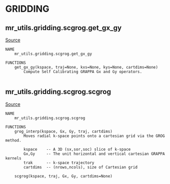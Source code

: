 
# GRIDDING
## mr_utils.gridding.scgrog.get_gx_gy

[Source](https://github.com/mckib2/mr_utils/blob/master/mr_utils/gridding/scgrog/get_gx_gy.py)

```
NAME
    mr_utils.gridding.scgrog.get_gx_gy

FUNCTIONS
    get_gx_gy(kspace, traj=None, kxs=None, kys=None, cartdims=None)
        Compute Self Calibrating GRAPPA Gx and Gy operators.


```


## mr_utils.gridding.scgrog.scgrog

[Source](https://github.com/mckib2/mr_utils/blob/master/mr_utils/gridding/scgrog/scgrog.py)

```
NAME
    mr_utils.gridding.scgrog.scgrog

FUNCTIONS
    grog_interp(kspace, Gx, Gy, traj, cartdims)
        Moves radial k-space points onto a cartesian grid via the GROG method.
        
        kspace    -- A 3D (sx,sor,soc) slice of k-space
        Gx,Gy     -- The unit horizontal and vertical cartesian GRAPPA kernels
        trak      -- k-space trajectory
        cartdims  -- (nrows,ncols), size of Cartesian grid
    
    scgrog(kspace, traj, Gx, Gy, cartdims=None)


```


